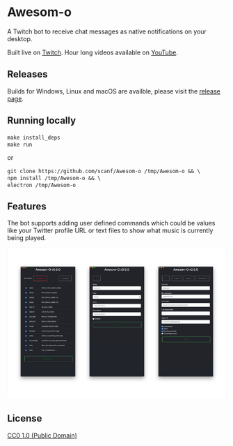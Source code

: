 # Awesom-o

A Twitch bot to receive chat messages as native notifications on your desktop.

Built live on [Twitch][c]. Hour long videos available on [YouTube][0].

## Releases

Builds for Windows, Linux and macOS are availble, please visit the [release
page][1].

## Running locally

    make install_deps
    make run

or

	git clone https://github.com/scanf/Awesom-o /tmp/Awesom-o && \
	npm install /tmp/Awesom-o && \
	electron /tmp/Awesom-o

## Features

The bot supports adding user defined commands which could be values like your
Twitter profile URL or text files to show what music is currently being played.

![Image of all views](Screenshots/screenshot.png)

## License

[CC0 1.0 (Public Domain)](LICENSE.md)

[c]: https://www.twitch.tv/ccscanf
[0]: https://www.youtube.com/playlist?list=PL6ETvzpSGtt3XnmnBtmAldrpGA0lK6uAG
[1]: https://github.com/scanf/Awesom-o/releases
